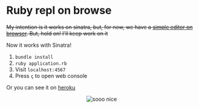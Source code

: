 # Ruby repl on browse

~~My intention is it works on sinatra, but, for now, we have a [simple editor on browser](https://pacific-gorge-33451.herokuapp.com/). But, hold on! I'll keep work on it~~

Now it works with Sinatra!

1. ` bundle install `
2. ` ruby application.rb `
3. Visit ` localhost:4567 `
4. Press ` ç ` to open web console

Or you can see it on [heroku](https://pacific-gorge-33451.herokuapp.com/)

<p align="center">
  <img src="https://media.giphy.com/media/3oEjI5VtIhHvK37WYo/giphy.gif" alt="sooo nice" />
</p>

